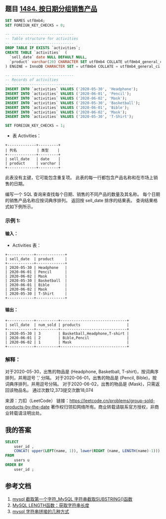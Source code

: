 



## 题目 [1484. 按日期分组销售产品](https://leetcode.cn/problems/group-sold-products-by-the-date/)



```sql
SET NAMES utf8mb4;
SET FOREIGN_KEY_CHECKS = 0;

-- ----------------------------
-- Table structure for activities
-- ----------------------------
DROP TABLE IF EXISTS `activities`;
CREATE TABLE `activities`  (
  `sell_date` date NULL DEFAULT NULL,
  `product` varchar(20) CHARACTER SET utf8mb4 COLLATE utf8mb4_general_ci NULL DEFAULT NULL
) ENGINE = InnoDB CHARACTER SET = utf8mb4 COLLATE = utf8mb4_general_ci ROW_FORMAT = Dynamic;

-- ----------------------------
-- Records of activities
-- ----------------------------
INSERT INTO `activities` VALUES ('2020-05-30', 'Headphone');
INSERT INTO `activities` VALUES ('2020-06-01', 'Pencil');
INSERT INTO `activities` VALUES ('2020-06-02', 'Mask');
INSERT INTO `activities` VALUES ('2020-05-30', 'Basketball');
INSERT INTO `activities` VALUES ('2020-06-01', 'Bible');
INSERT INTO `activities` VALUES ('2020-06-02', 'Mask');
INSERT INTO `activities` VALUES ('2020-05-30', 'T-Shirt');

SET FOREIGN_KEY_CHECKS = 1;
```



* 表 Activities：

```
+-------------+---------+
| 列名         | 类型    |
+-------------+---------+
| sell_date   | date    |
| product     | varchar |
+-------------+---------+
```


此表没有主键，它可能包含重复项。
此表的每一行都包含产品名称和在市场上销售的日期。

编写一个 SQL 查询来查找每个日期、销售的不同产品的数量及其名称。
每个日期的销售产品名称应按词典序排列。
返回按 sell_date 排序的结果表。
查询结果格式如下例所示。

### 示例 1:

#### 输入：

* Activities 表：

```
+------------+-------------+
| sell_date  | product     |
+------------+-------------+
| 2020-05-30 | Headphone   |
| 2020-06-01 | Pencil      |
| 2020-06-02 | Mask        |
| 2020-05-30 | Basketball  |
| 2020-06-01 | Bible       |
| 2020-06-02 | Mask        |
| 2020-05-30 | T-Shirt     |
+------------+-------------+
```

#### 输出：

```
+------------+----------+------------------------------+
| sell_date  | num_sold | products                     |
+------------+----------+------------------------------+
| 2020-05-30 | 3        | Basketball,Headphone,T-shirt |
| 2020-06-01 | 2        | Bible,Pencil                 |
| 2020-06-02 | 1        | Mask                         |
+------------+----------+------------------------------+
```




### 解释：
对于2020-05-30，出售的物品是 (Headphone, Basketball, T-shirt)，按词典序排列，并用逗号 ',' 分隔。
对于2020-06-01，出售的物品是 (Pencil, Bible)，按词典序排列，并用逗号分隔。
对于2020-06-02，出售的物品是 (Mask)，只需返回该物品名。
通过次数12,373提交次数18,074

来源：力扣（LeetCode）
链接：https://leetcode.cn/problems/group-sold-products-by-the-date
著作权归领扣网络所有。商业转载请联系官方授权，非商业转载请注明出处。

## 我的答案

```sql
SELECT
	user_id ,
	CONCAT( upper(LEFT(name, 1)), lower(RIGHT (name, LENGTH(name)-1))) AS name
FROM
	users u
ORDER BY
	user_id ;
```

## 参考文档

1. [mysql 截取第一个字符_MySQL 字符串截取SUBSTRING()函数](https://blog.csdn.net/weixin_39640417/article/details/113305816)
2. [MySQL LENGTH函数：获取字符串长度](http://c.biancheng.net/mysql/length.html)
3. [mysql 字符串拼接的几种方式](https://blog.csdn.net/syslbjjly/article/details/90640975)